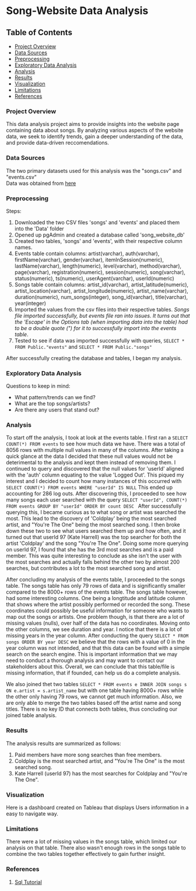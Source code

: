 # Song-Website Data Analysis

## Table of Contents
- [Project Overview](#project-overview)
- [Data Sources](#data-sources)
- [Preprocessing](#preprocessing)
- [Exploratory Data Analysis](#exploratory-data-analysis)
- [Analysis](#analysis)
- [Results](#results)
- [Visualization](#visualization)
- [Limitations](#limitations)
- [References](#references)

### Project Overview
This data analysis project aims to provide insights into the website page containing data about songs. By analyzing various aspects of the website data, we seek to identify trends, gain a deeper understanding of the data, and provide data-driven reccomendations.

### Data Sources
The two primary datasets used for this analysis was the "songs.csv" and "events.csv"  
Data was obtained from [here](https://github.com/MinaElkholy42/Song-Website-Data-Analysis/tree/main)

### Preprocessing  
Steps:
1. Downloaded the two CSV files 'songs' and 'events' and placed them into the 'Data' folder
2. Opened up pgAdmin and created a database called 'song_website_db'
3. Created two tables, 'songs' and 'events', with their respective column names.
4. Events table contain columns: artist(varchar), auth(varchar), firstName(varchar), gender(varchar), itemInSession(numeric), lastName(varchar), length(numeric), level(varchar), method(varchar), page(varchar), registration(numeric), session(numeric), song(varchar), status(numeric), ts(numeric), userAgent(varchar), userId(numeric)
5. Songs table contain columns: artist_id(varchar), artist_latitude(numeric), artist_location(varchar), artist_longitude(numeric), artist_name(varchar), duration(numeric), num_songs(integer), song_id(varchar), title(varchar), year(integer)
6. Imported the values from the csv files into their respective tables.  *Songs file imported successfully, but events file ran into issues. It turns out that the 'Escape' in the Options tab (when importing data into the table) had to be a double quote (") for it to successfully import into the events table*. 
7. Tested to see if data was imported successfully with queries,  ```SELECT * FROM Public."events"``` and ```SELECT * FROM Public."songs"```

After successfully creating the database and tables, I began my analysis.

### Exploratory Data Analysis
Questions to keep in mind:
- What pattern/trends can we find?
- What are the top songs/artists?
- Are there any users that stand out?

### Analysis
To start off the analysis, I took at look at the events table. I first ran a ```SELECT COUNT(*) FROM events``` to see how much data we have. There was a total of 8056 rows with multiple null values in many of the columns. After taking a quick glance at the data I decided that these null values would not be deterimental to the analysis and kept them instead of removing them. I continued to query and discovered that the null values for 'userId' aligned with the 'auth' column equating to the value 'Logged Out'. This piqued my interest and I decided to count how many instances of this occurred with ```SELECT COUNT(*) FROM events WHERE "userId" IS NULL``` This ended up accounting for 286 log outs. After discovering this, I proceeded to see how many songs each user searched with the query ```SELECT "userId", COUNT(*)
FROM events
GROUP BY "userId"
ORDER BY count DESC ``` After successfully querying this, I became curious as to what song or artist was searched the most. This lead to the discovery of 'Coldplay' being the most searched artist, and "You're The One" being the most searched song. I then broke down these two to see what users searched them up and how often, and it turned out that userId 97 (Kate Harrell) was the top searcher for both the artist 'Coldplay' and the song "You're The One". Doing some more querying on userId 97, I found that she has the 3rd most searches and is a paid member. This was quite interesting to conclude as she isn't the user with the most searches and actually falls behind the other two by almost 200 searches, but contributes a lot to the most searched song and artist.  

After concluding my analysis of the events table, I proceeded to the songs table. The songs table has only 79 rows of data and is significantly smaller compared to the 8000+ rows of the events table. The songs table however, had some interesting columns. One being a longtitude and latitude column that shows where the artist possibly performed or recorded the song. These coordinates could possibly be useful information for someone who wants to map out the songs or artists. One problem though, is that there are a lot of missing values (nulls), over half of the data has no coordinates. Moving onto the other columns, we see duration and year. I notice that there is a lot of missing years in the year column. After conducting the query ```SELECT *
FROM songs
ORDER BY year DESC``` we believe that the rows with a value of 0 in the year column was not intended, and that this data can be found with a simple search on the search engine. This is important information that we may need to conduct a thorough analysis and may want to contact our stakeholders about this. Overall, we can conclude that this table/file is missing information, that if founded, can help us do a complete analysis.

We also joined thet two tables ```SELECT *
FROM events e
INNER JOIN songs s ON e.artist = s.artist_name``` but with one table having 8000+ rows while the other only having 79 rows, we cannot get much information. Also, we are only able to merge the two tables based off the artist name and song titles. There is no key ID that connects both tables, thus concluding our joined table analysis. 

### Results

The analysis results are summarized as follows:
1. Paid members have more song searches than free members.
2. Coldplay is the most searched artist, and "You're The One" is the most searched song.
3. Kate Harrell (userId 97) has the most searches for Coldplay and "You're The One".

### Visualization  
Here is a dashboard created on Tableau that displays Users information in a easy to navigate way.  

### Limitations

There were a lot of missing values in the songs table, which limited our analysis on that table. There also wasn't enough rows in the songs table to combine the two tables together effectively to gain further insight.

### References

1. [Sql Tutorial](https://www.sqltutorial.org/sql-window-functions/sql-partition-by/)

